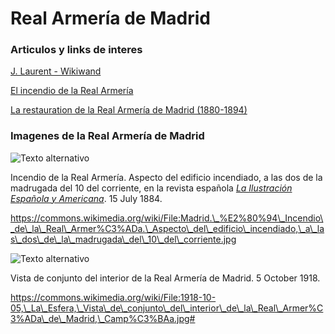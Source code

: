 # Real Armería de Madrid



### Articulos y links de interes

[J. Laurent - Wikiwand](https://www.wikiwand.com/es/articles/J._Laurent)

[El incendio de la Real Armería](https://porlascallesdemadridblog.wordpress.com/2018/08/28/incendio-real-armeria/)

[La restauration de la Real Armería de Madrid (1880-1894)](https://books.openedition.org/psorbonne/109061)



### Imagenes de la Real Armería de Madrid

![Texto alternativo](https://upload.wikimedia.org/wikipedia/commons/thumb/8/85/Madrid.\_%E2%80%94\_Incendio\_de\_la\_Real\_Armer%C3%ADa.\_Aspecto\_del\_edificio\_incendiado%2C\_a\_las\_dos\_de\_la\_madrugada\_del\_10\_del\_corriente.jpg/1599px-Madrid.\_%E2%80%94\_Incendio\_de\_la\_Real\_Armer%C3%ADa.\_Aspecto\_del\_edificio\_incendiado%2C\_a\_las\_dos\_de\_la\_madrugada\_del\_10\_del\_corriente.jpg?20190507190102)

Incendio de la Real Armería. Aspecto del edificio incendiado, a las dos de la madrugada del 10 del corriente, en la revista española *[La Ilustración Española y Americana](https://es.wikipedia.org/wiki/La_Ilustraci%C3%B3n_Espa%C3%B1ola_y_Americana)*. 15 July 1884.

https://commons.wikimedia.org/wiki/File:Madrid.\_%E2%80%94\_Incendio\_de\_la\_Real\_Armer%C3%ADa.\_Aspecto\_del\_edificio\_incendiado,\_a\_las\_dos\_de\_la\_madrugada\_del\_10\_del\_corriente.jpg



![Texto alternativo](https://upload.wikimedia.org/wikipedia/commons/thumb/0/0e/1918-10-05%2C\_La\_Esfera%2C\_Vista\_de\_conjunto\_del\_interior\_de\_la\_Real\_Armer%C3%ADa\_de\_Madrid%2C\_Camp%C3%BAa.jpg/1600px-1918-10-05%2C\_La\_Esfera%2C\_Vista\_de\_conjunto\_del\_interior\_de\_la\_Real\_Armer%C3%ADa\_de\_Madrid%2C\_Camp%C3%BAa.jpg?20190222195455)

Vista de conjunto del interior de la Real Armería de Madrid. 5 October 1918.

https://commons.wikimedia.org/wiki/File:1918-10-05,\_La\_Esfera,\_Vista\_de\_conjunto\_del\_interior\_de\_la\_Real\_Armer%C3%ADa\_de\_Madrid,\_Camp%C3%BAa.jpg#





















